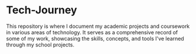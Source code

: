 # Tech-Journey
This repository is where I document my academic projects and coursework in various areas of technology. It serves as a comprehensive record of some of my work, showcasing the skills, concepts, and tools I've learned through my school projects.
